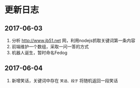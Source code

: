 # 更新日志

## 2017-06-03

1. 分析 http://www.jb51.net 网，利用nodejs抓取关键词第一条内容
2. 前端维护一个数组，采取一问一答的方式
3. 机器人诞生，暂时命名Fedog

## 2017-06-04

1. 新增笑话，关键词中存在 `笑话、段子` 将随机返回一段笑话